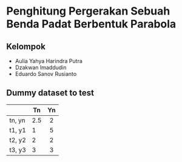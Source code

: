 # Penghitung Pergerakan Sebuah Benda Padat Berbentuk Parabola

## Kelompok
- Aulia Yahya Harindra Putra
- Dzakwan Imaddudin
- Eduardo Sanov Rusianto

## Dummy dataset to test
| | Tn        | Yn           |
| --- | ------------- |:-------------:|
| tn, yn | 2.5      | 2 |
| t1, y1 | 1      | 5      |
| t2, y2 | 2 | 2     |
| t3, y3 |3 | 3     |
